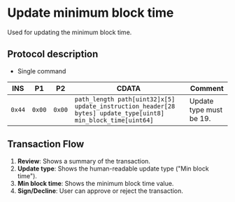 # Update minimum block time

Used for updating the minimum block time.

## Protocol description

* Single command

INS | P1 | P2 | CDATA | Comment |
|----|--------|-----|-------------|----|
| `0x44` | `0x00` | `0x00` | `path_length path[uint32]x[5] update_instruction_header[28 bytes] update_type[uint8] min_block_time[uint64]` | Update type must be 19.

## Transaction Flow

1. **Review**: Shows a summary of the transaction.
2. **Update type**: Shows the human-readable update type ("Min block time").
3. **Min block time**: Shows the minimum block time value.
4. **Sign/Decline**: User can approve or reject the transaction.
